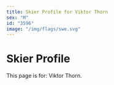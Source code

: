 ```yaml
---
title: Skier Profile for Viktor Thorn
sex: "M"
id: "3596"
image: "/img/flags/swe.svg" 
---
```


# Skier Profile

This page is for: Viktor Thorn.
    